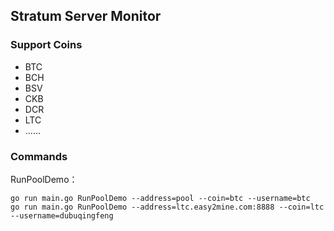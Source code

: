 ## Stratum Server Monitor

### Support Coins

+ BTC
+ BCH
+ BSV
+ CKB
+ DCR
+ LTC
+ ……

### Commands

RunPoolDemo：

```
go run main.go RunPoolDemo --address=pool --coin=btc --username=btc
go run main.go RunPoolDemo --address=ltc.easy2mine.com:8888 --coin=ltc --username=dubuqingfeng
```